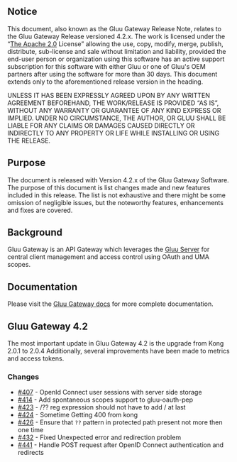 ## Notice

This document, also known as the Gluu Gateway Release Note, relates to the Gluu Gateway Release versioned 4.2.x. The work is licensed under the “[The Apache 2.0](https://www.apache.org/licenses/LICENSE-2.0) License” allowing the use, copy, modify, merge, publish, distribute, sub-license and sale without limitation and liability, provided the end-user person or organization using this software has an active support subscription for this software with either Gluu or one of Gluu's OEM partners after using the software for more than 30 days. This document extends only to the aforementioned release version in the heading.  

UNLESS IT HAS BEEN EXPRESSLY AGREED UPON BY ANY WRITTEN AGREEMENT BEFOREHAND, THE WORK/RELEASE IS PROVIDED “AS IS”, WITHOUT ANY WARRANTY OR GUARANTEE OF ANY KIND EXPRESS OR IMPLIED. UNDER NO CIRCUMSTANCE, THE AUTHOR, OR GLUU SHALL BE LIABLE FOR ANY CLAIMS OR DAMAGES CAUSED DIRECTLY OR INDIRECTLY TO ANY PROPERTY OR LIFE WHILE INSTALLING OR USING THE RELEASE.  

## Purpose

The document is released with Version 4.2.x of the Gluu Gateway Software. The purpose of this document is list changes made and new features included in this release. The list is not exhaustive and there might be some omission of negligible issues, but the noteworthy features, enhancements and fixes are covered.  

## Background

Gluu Gateway is an API Gateway which leverages the [Gluu Server](https://gluu.org) for central client management and access control using OAuth and UMA scopes. 

## Documentation

Please visit the [Gluu Gateway docs](./index.md) for more complete documentation.   
 
## Gluu Gateway 4.2

The most important update in Gluu Gateway 4.2 is the upgrade from Kong 2.0.1 to 2.0.4 Additionally, several improvements have been made to metrics and access tokens.

### Changes

- [#407](https://github.com/GluuFederation/gluu-gateway/issues/407) - OpenId Connect user sessions with server side storage
- [#414](https://github.com/GluuFederation/gluu-gateway/issues/414) - Add spontaneous scopes support to gluu-oauth-pep
- [#423](https://github.com/GluuFederation/gluu-gateway/issues/423) - /?? reg expression should not have to add / at last
- [#424](https://github.com/GluuFederation/gluu-gateway/issues/424) - Sometime Getting 400 from kong
- [#426](https://github.com/GluuFederation/gluu-gateway/issues/426) - Ensure that `??` pattern in protected path present not more then one time
- [#432](https://github.com/GluuFederation/gluu-gateway/issues/432) - Fixed Unexpected error and redirection problem
- [#441](https://github.com/GluuFederation/gluu-gateway/issues/441) - Handle POST request after OpenID Connect authentication and redirects